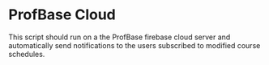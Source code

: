 # ProfBase Cloud

This script should run on a the ProfBase firebase cloud server and automatically send notifications to the users subscribed to modified course schedules.
